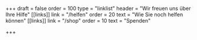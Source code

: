 +++
draft = false
order = 100
type = "linklist"
header = "Wir freuen uns über Ihre Hilfe"
[[links]]
link = "/helfen"
order = 20
text = "Wie Sie noch helfen können"
[[links]]
link = "/shop"
order = 10
text = "Spenden"

+++
